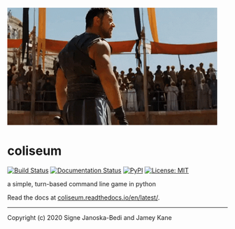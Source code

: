 ![1](docs/cropped.gif)

# coliseum

[![Build Status](https://travis-ci.org/signebedi/coliseum.svg?branch=master)](https://travis-ci.org/signebedi/coliseum)
[![Documentation Status](https://readthedocs.org/projects/coliseum/badge/?version=latest)](https://coliseum.readthedocs.io/en/latest/?badge=latest)
[![PyPI](https://img.shields.io/pypi/v/coliseum)](https://pypi.org/project/coliseum/)
[![License: MIT](https://img.shields.io/badge/License-MIT-yellow.svg)](LICENSE)

a simple, turn-based command line game in python

Read the docs at [coliseum.readthedocs.io/en/latest/](https://coliseum.readthedocs.io/en/latest/).

---
Copyright (c) 2020 Signe Janoska-Bedi and Jamey Kane
